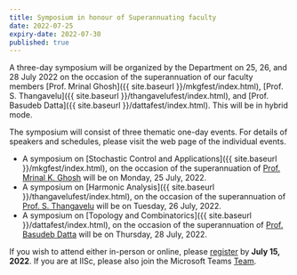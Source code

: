 ```yaml
---
title: Symposium in honour of Superannuating faculty
date: 2022-07-25
expiry-date: 2022-07-30
published: true
---
```


A three-day symposium will be organized by the Department on 25, 26, and 28 July 2022 on the occasion of the superannuation of our faculty members [Prof. Mrinal Ghosh]({{ site.baseurl }}/mkgfest/index.html), [Prof. S. Thangavelu]({{ site.baseurl }}/thangavelufest/index.html), and [Prof. Basudeb Datta]({{ site.baseurl }}/dattafest/index.html). This will be in hybrid mode.

The symposium will consist of three thematic one-day events. For details of speakers and schedules, please visit the web page of the individual events.

* A symposium on [Stochastic Control and Applications]({{ site.baseurl }}/mkgfest/index.html), on the occasion of the superannuation of [Prof. Mrinal K. Ghosh](http://math.iisc.ac.in/~mkg) will be on Monday, 25 July, 2022.
* A symposium on [Harmonic Analysis]({{ site.baseurl }}/thangavelufest/index.html), on the occasion of the superannuation of [Prof. S. Thangavelu](http://math.iisc.ac.in/~veluma) will be on Tuesday, 26 July, 2022.
* A symposium on [Topology and Combinatorics]({{ site.baseurl }}/dattafest/index.html), on the occasion of the superannuation of [Prof. Basudeb Datta](http://math.iisc.ac.in/~dattab) will be on Thursday, 28 July, 2022.

If you wish to attend either in-person or online, please [register](https://docs.google.com/forms/d/e/1FAIpQLSfHD3YM7xlMIlEEXg9U-iNNSRlZO46RJByt6Ul4bSTzimKV3Q/viewform?usp=sf_link) by __July 15, 2022__. If you are at IISc, please also join the Microsoft Teams [Team](https://teams.microsoft.com/l/team/19%3azU0CpWgAnzFuwhSCTC3znTwyYNt9P4nJom2eui3G2BQ1%40thread.tacv2/conversations?groupId=2dec8ad3-57f3-4e3a-ab4f-cf2d34385256&tenantId=6f15cd97-f6a7-41e3-b2c5-ad4193976476).